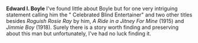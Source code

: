 
**Edward I. Boyle** I've found little about Boyle but for one very intriguing statement calling him the " Celebrated Blind Entertainer" and two other titles besides *Roguish Rosie Ray* by him, *A Ride in a Jitney For Mine* (1915) and *Jimmie Boy* (1918). Surely there is a story worth finding and preserving about this man but unfortunately, I've had no luck finding it. 
